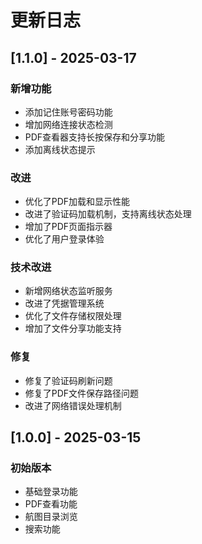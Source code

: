 # 更新日志

## [1.1.0] - 2025-03-17

### 新增功能
- 添加记住账号密码功能
- 增加网络连接状态检测
- PDF查看器支持长按保存和分享功能
- 添加离线状态提示

### 改进
- 优化了PDF加载和显示性能
- 改进了验证码加载机制，支持离线状态处理
- 增加了PDF页面指示器
- 优化了用户登录体验

### 技术改进
- 新增网络状态监听服务
- 改进了凭据管理系统
- 优化了文件存储权限处理
- 增加了文件分享功能支持

### 修复
- 修复了验证码刷新问题
- 修复了PDF文件保存路径问题
- 改进了网络错误处理机制

## [1.0.0] - 2025-03-15

### 初始版本
- 基础登录功能
- PDF查看功能
- 航图目录浏览
- 搜索功能
